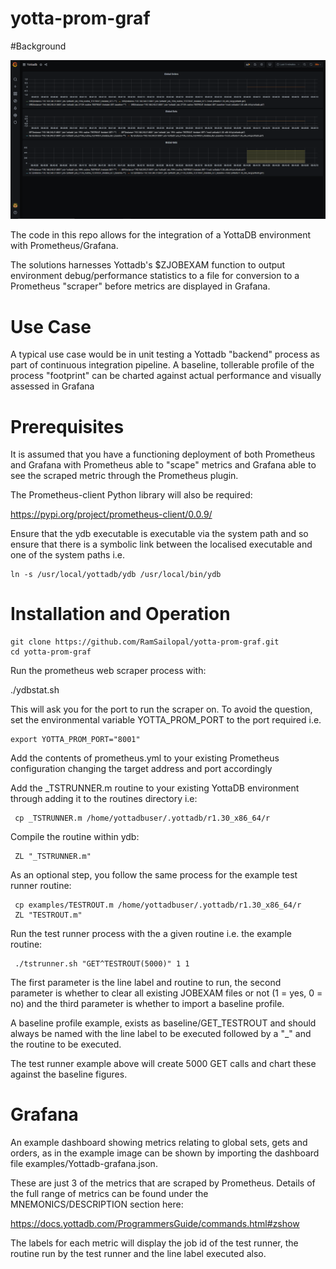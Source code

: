# yotta-prom-graf


#Background


![Alt text](yottadb-graf.PNG?raw=true "YottaDB unit test runner Dashboard")

The code in this repo allows for the integration of a YottaDB environment with Prometheus/Grafana.

The solutions harnesses Yottadb's $ZJOBEXAM function to output environment debug/performance statistics to a file for conversion to a Prometheus "scraper" before metrics are displayed in Grafana.


# Use Case

A typical use case would be in unit testing a Yottadb "backend" process as part of continuous integration pipeline. A baseline, tollerable profile of the process "footprint" can be charted against actual performance and visually assessed in Grafana 


# Prerequisites

It is assumed that you have a functioning deployment of both Prometheus and Grafana with Prometheus able to "scape" metrics and Grafana able to see the scraped metric through the Prometheus plugin.

The Prometheus-client Python library will also be required:

https://pypi.org/project/prometheus-client/0.0.9/

Ensure that the ydb executable is executable via the system path and so ensure that there is a symbolic link between the localised executable and one of the system paths i.e.

    ln -s /usr/local/yottadb/ydb /usr/local/bin/ydb


# Installation and Operation

    git clone https://github.com/RamSailopal/yotta-prom-graf.git
    cd yotta-prom-graf
    
Run the prometheus web scraper process with:
   
   ./ydbstat.sh 
   
This will ask you for the port to run the scraper on. To avoid the question, set the environmental variable YOTTA_PROM_PORT to the port required i.e.

    export YOTTA_PROM_PORT="8001"
    
Add the contents of prometheus.yml to your existing Prometheus configuration changing the target address and port accordingly

Add the _TSTRUNNER.m routine to your existing YottaDB environment through adding it to the routines directory i.e:

     cp _TSTRUNNER.m /home/yottadbuser/.yottadb/r1.30_x86_64/r
     
Compile the routine within ydb:

     ZL "_TSTRUNNER.m"
     
As an optional step, you follow the same process for the example test runner routine:

     cp examples/TESTROUT.m /home/yottadbuser/.yottadb/r1.30_x86_64/r
     ZL "TESTROUT.m"
    
Run the test runner process with the a given routine i.e. the example routine:

     ./tstrunner.sh "GET^TESTROUT(5000)" 1 1
     
The first parameter is the line label and routine to run, the second parameter is whether to clear all existing JOBEXAM files or not (1 = yes, 0 = no) and the third parameter is whether to import a baseline profile.

A baseline profile example, exists as baseline/GET_TESTROUT and should always be named with the line label to be executed followed by a "_" and the routine to be executed.

The test runner example above will create 5000 GET calls and chart these against the baseline figures.


# Grafana

An example dashboard showing metrics relating to global sets, gets and orders, as in the example image can be shown by importing the dashboard file examples/Yottadb-grafana.json.

These are just 3 of the metrics that are scraped by Prometheus. Details of the full range of metrics can be found under the MNEMONICS/DESCRIPTION section here:

https://docs.yottadb.com/ProgrammersGuide/commands.html#zshow

The labels for each metric will display the job id of the test runner, the routine run by the test runner and the line label executed also.

    

    
